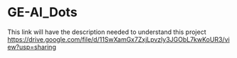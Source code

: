 # GE-AI_Dots
This link will have the description needed to understand this project 
https://drive.google.com/file/d/11SwXamGx7ZxjLpvzly3JGObL7kwKoUR3/view?usp=sharing
